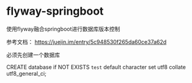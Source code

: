 # flyway-springboot
使用flyway融合springboot进行数据库版本控制


参考文档： https://juejin.im/entry/5c948530f265da60ce37a62d


必须先创建一个数据库

CREATE database if NOT EXISTS `test` default character set utf8 collate utf8_general_ci;